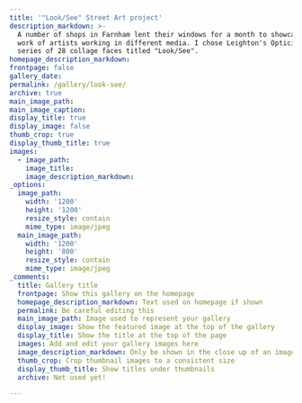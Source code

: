 ```yaml
---
title: '"Look/See" Street Art project'
description_markdown: >-
  A number of shops in Farnham lent their windows for a month to showcase the
  work of artists working in different media. I chose Leighton's Optician for my
  series of 28 collage faces titled "Look/See".
homepage_description_markdown:
frontpage: false
gallery_date:
permalink: /gallery/look-see/
archive: true
main_image_path:
main_image_caption:
display_title: true
display_image: false
thumb_crop: true
display_thumb_title: true
images:
  - image_path:
    image_title:
    image_description_markdown:
_options:
  image_path:
    width: '1200'
    height: '1200'
    resize_style: contain
    mime_type: image/jpeg
  main_image_path:
    width: '1200'
    height: '800'
    resize_style: contain
    mime_type: image/jpeg
_comments:
  title: Gallery title
  frontpage: Show this gallery on the homepage
  homepage_description_markdown: Text used on homepage if shown
  permalink: Be careful editing this
  main_image_path: Image used to represent your gallery
  display_image: Show the featured image at the top of the gallery
  display_title: Show the title at the top of the page
  images: Add and edit your gallery images here
  image_description_markdown: Only be shown in the close up of an image
  thumb_crop: Crop thumbnail images to a consistent size
  display_thumb_title: Show titles under thumbnails
  archive: Not used yet!

---
```

